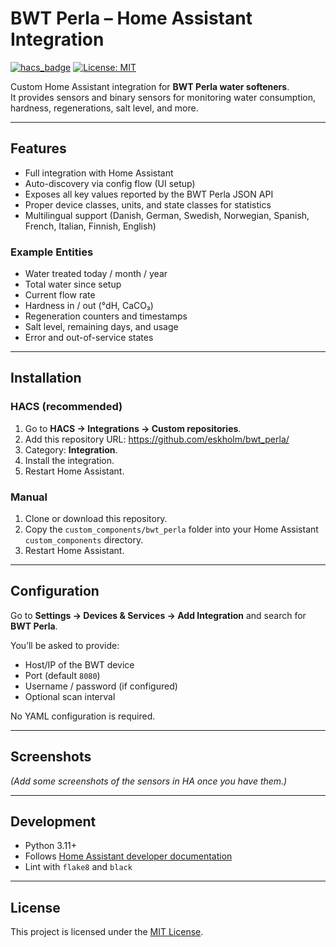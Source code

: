# BWT Perla – Home Assistant Integration

[![hacs_badge](https://img.shields.io/badge/HACS-Custom-orange.svg)](https://hacs.xyz/docs/faq/custom_repositories)
[![License: MIT](https://img.shields.io/badge/License-MIT-blue.svg)](LICENSE)

Custom Home Assistant integration for **BWT Perla water softeners**.  
It provides sensors and binary sensors for monitoring water consumption, hardness, regenerations, salt level, and more.

---

## Features

- Full integration with Home Assistant
- Auto-discovery via config flow (UI setup)
- Exposes all key values reported by the BWT Perla JSON API
- Proper device classes, units, and state classes for statistics
- Multilingual support (Danish, German, Swedish, Norwegian, Spanish, French, Italian, Finnish, English)

### Example Entities

- Water treated today / month / year
- Total water since setup
- Current flow rate
- Hardness in / out (°dH, CaCO₃)
- Regeneration counters and timestamps
- Salt level, remaining days, and usage
- Error and out-of-service states

---

## Installation

### HACS (recommended)

1. Go to **HACS → Integrations → Custom repositories**.
2. Add this repository URL: https://github.com/eskholm/bwt_perla/
3. Category: **Integration**.
3. Install the integration.
4. Restart Home Assistant.

### Manual

1. Clone or download this repository.
2. Copy the `custom_components/bwt_perla` folder into your Home Assistant `custom_components` directory.
3. Restart Home Assistant.

---

## Configuration

Go to **Settings → Devices & Services → Add Integration** and search for **BWT Perla**.

You’ll be asked to provide:

- Host/IP of the BWT device
- Port (default `8080`)
- Username / password (if configured)
- Optional scan interval

No YAML configuration is required.

---

## Screenshots

*(Add some screenshots of the sensors in HA once you have them.)*

---

## Development

- Python 3.11+
- Follows [Home Assistant developer documentation](https://developers.home-assistant.io/)
- Lint with `flake8` and `black`

---

## License

This project is licensed under the [MIT License](LICENSE).

